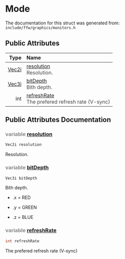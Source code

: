 Mode
===================================


The documentation for this struct was generated from: `include/ffw/graphics/monitors.h`



## Public Attributes

| Type | Name |
| -------: | :------- |
|  [Vec2i](ffw.html#e4e07ebe) | [resolution](#eef48160)<div style="opacity:0.8;">Resolution. </div> |
|  [Vec3i](ffw.html#1bc00754) | [bitDepth](#690132ed)<div style="opacity:0.8;">Bith depth. </div> |
|  int | [refreshRate](#413cba60)<div style="opacity:0.8;">The prefered refresh rate (V-sync) </div> |


## Public Attributes Documentation

### <span style="opacity:0.5;">variable</span> <a id="eef48160" href="#eef48160">resolution</a>

```cpp
Vec2i resolution
```

Resolution. 

### <span style="opacity:0.5;">variable</span> <a id="690132ed" href="#690132ed">bitDepth</a>

```cpp
Vec3i bitDepth
```

Bith depth. 


* .x = RED

* .y = GREEN

* .z = BLUE 



### <span style="opacity:0.5;">variable</span> <a id="413cba60" href="#413cba60">refreshRate</a>

```cpp
int refreshRate
```

The prefered refresh rate (V-sync) 



